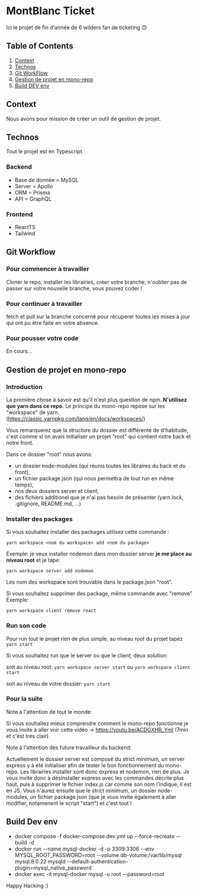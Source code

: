 # MontBlanc Ticket

Ici le projet de fin d'année de 6 wilders fan de ticketing 🙃

## Table of Contents
1. [Context](#Context)
2. [Technos](#Technos)
3. [Git WorkFlow](#Git-Workflow)
4. [Gestion de projet en mono-repo](#Gestion-de-projet-en-mono-repo)
5. [Build DEV env](#Build-dev-env)

## Context

Nous avons pour mission de créer un outil de gestion de projet.

## Technos

Tout le projet est en Typescript

### Backend

- Base de donnée = MySQL
- Server = Apollo
- ORM = Prisma
- API = GraphQL

### Frontend

- ReactTS
- Tailwind

## Git Workflow

### Pour commencer à travailler

Cloner le repo, installer les librairies, créer votre branche, n'oublier pas de passer sur votre nouvelle branche, vous pouvez coder !

### Pour continuer à travailler

fetch et pull sur la branche concerné pour récuperer toutes les mises à jour qui ont pu être faite en votre absence.

### Pour pousser votre code

En cours...

## Gestion de projet en mono-repo

### Introduction

La première chose à savoir est qu'il n'est plus question de npm. **N'utilisez que yarn dans ce repo.** Le principe du mono-repo repose sur les "workspace" de yarn. (https://classic.yarnpkg.com/lang/en/docs/workspaces/)

Vous remarquerez que la structure du dossier est différente de d'habitude, c'est comme si on avais initialiser un projet "root" qui contient notre back et notre front.

Dans ce dossier "root" nous avons:

- un dossier node-modules (qui réunis toutes les libraires du back et du front),
- un fichier package.json (qui nous permettra de tout run en même temps),
- nos deux dossiers server et client,
- des fichiers additionel que je n'ai pas besoin de présenter (yarn.lock, .gitignore, README.md, ...)

### Installer des packages

Si vous souhaitez installer des packages utilisez cette commande :

```yarn workspace <nom du workspace> add <nom du package>```

Exemple: je veux installer nodemon dans mon dossier server **je me place au niveau root** et je tape:

```yarn workspace server add nodemon```

Les nom des workspace sont trouvable dans le package.json "root".

Si vous souhaitez supprimer des package, même commande avec "remove"
Exemple:

```yarn workspace client remove react```

### Run son code

Pour run tout le projet rien de plus simple, au niveau root du projet tapez ```yarn start```

Si vous souhaitez run que le server ou que le client, deux solution:

soit au niveau root:
```yarn workspace server start``` ou ```yarn workspace client start```

soit au niveau de votre dossier:
```yarn start```

### Pour la suite

Note à l'attention de tout le monde:

Si vous souhaitez mieux comprendre comment le mono-repo fonctionne je vous invite à aller voir cette vidéo -> https://youtu.be/ACDGXHR_YmI (7min et c'est très clair)

Note à l'attention des future travailleur du backend:

Actuellement le dossier server est composé du strict minimum, un server express y à été initialiser afin de tester le bon fonctionnement du mono-repo. Les librairies installer sont donc express et nodemon, rien de plus. Je vous invite donc à désinstaller express avec les commandes décrite plus haut, puis à supprimer le fichier index.js car comme son nom l'indique, il est en JS. Vous n'aurez ensuite que le strict minimum, un dossier node-modules, un fichier package.json (que je vous invite également à aller modifier, notamenent le script "start") et c'est tout !

## Build Dev env

- docker compose -f docker-compose.dev.yml up --force-recreate --build -d 
- docker run --name mysql-docker -d -p 3309:3306 --env MYSQL_ROOT_PASSWORD=root --volume db-volume:/var/lib/mysql mysql:8.0.22 mysqld --default-authentication-plugin=mysql_native_password
- docker exec -it mysql-docker mysql -u root --password=root

Happy Hacking :)

